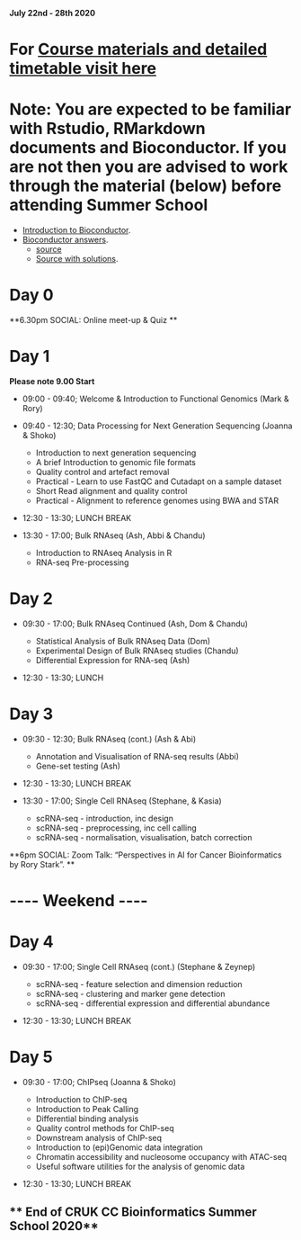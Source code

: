 
**July 22nd - 28th 2020**

# For [Course materials and detailed timetable visit here](https://bioinformatics-core-shared-training.github.io/cruk-summer-school-2020/)


# **Note:** You are expected to be familiar with Rstudio, RMarkdown documents and Bioconductor. If you are not then you are advised to work through the material  (below) **before** attending Summer School
- [Introduction to Bioconductor](Introduction/bioc-intro.html).  
- [Bioconductor answers](Introduction/bioc-intro.solutions.html).  
  + [source](Introduction/bioc-intro.Rmd)
  + [Source with solutions](Introduction/bioc-intro.solutions.Rmd). 
  
# Day 0

**6.30pm SOCIAL: Online meet-up & Quiz ** 

# Day 1

**Please note 9.00 Start**
- 09:00 - 09:40; Welcome & Introduction to Functional Genomics (Mark & Rory)
- 09:40 - 12:30; Data Processing for Next Generation Sequencing (Joanna & Shoko)
    + Introduction to next generation sequencing 
    + A brief Introduction to genomic file formats 
    + Quality control and artefact removal 
    + Practical - Learn to use FastQC and Cutadapt on a sample dataset
    + Short Read alignment and quality control 
    + Practical - Alignment to reference genomes using BWA and STAR
    
- 12:30 - 13:30; LUNCH BREAK

- 13:30 - 17:00; Bulk RNAseq (Ash, Abbi & Chandu)
    + Introduction to RNAseq Analysis in R
    + RNA-seq Pre-processing 
    
# Day 2

- 09:30 - 17:00; Bulk RNAseq Continued (Ash, Dom & Chandu)
    + Statistical Analysis of Bulk RNAseq Data (Dom)
    + Experimental Design of Bulk RNAseq studies (Chandu)
    + Differential Expression for RNA-seq  (Ash)
    
- 12:30 - 13:30; LUNCH

# Day 3

- 09:30 - 12:30; Bulk RNAseq (cont.) (Ash & Abi)
    + Annotation and Visualisation of RNA-seq results (Abbi)
    + Gene-set testing (Ash)

- 12:30 - 13:30; LUNCH BREAK

- 13:30 - 17:00; Single Cell RNAseq (Stephane, & Kasia)
    + scRNA-seq - introduction, inc design
    + scRNA-seq - preprocessing, inc cell calling
    + scRNA-seq - normalisation, visualisation, batch correction
    
**6pm SOCIAL: Zoom Talk: “Perspectives in AI for Cancer Bioinformatics by Rory Stark”. **

# ---- Weekend ----

# Day 4

- 09:30 - 17:00; Single Cell RNAseq (cont.) (Stephane & Zeynep)
    + scRNA-seq - feature selection and dimension reduction
    + scRNA-seq - clustering and marker gene detection 
    + scRNA-seq - differential expression and differential abundance 
    
- 12:30 - 13:30; LUNCH BREAK
  
# Day 5 

- 09:30 - 17:00; ChIPseq (Joanna & Shoko)
    + Introduction to ChIP-seq 
    + Introduction to Peak Calling 
    + Differential binding analysis 
    + Quality control methods for ChIP-seq 
    + Downstream analysis of ChIP-seq 
    + Introduction to (epi)Genomic data integration
    + Chromatin accessibility and nucleosome occupancy with ATAC-seq 
    + Useful software utilities for the analysis of genomic data 

- 12:30 - 13:30; LUNCH BREAK

** End of CRUK CC Bioinformatics Summer School 2020**
-------------------------------------------------------------
